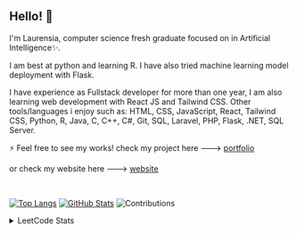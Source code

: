 ## Hello! 👋


I'm Laurensia, computer science fresh graduate focused on in Artificial Intelligence✨.

I am best at python and learning R. I have also tried machine learning model deployment with Flask. 

I have experience as Fullstack developer for more than one year, I am also learning web development with React JS and Tailwind CSS. Other tools/languages i enjoy such as: HTML, CSS, JavaScript, React, Tailwind CSS, Python, R, Java, C, C++, C#, Git, SQL, Laravel, PHP, Flask, .NET, SQL Server.

⚡ Feel free to see my works! check my project here ---> [portfolio](https://github.com/laurensiavee/portfolio)

or check my website here ---> [website](https://laurensiavee.github.io)

</br>

[![Top Langs](https://github-readme-stats.vercel.app/api/top-langs/?username=laurensiavee&langs_count=9&layout=compact&theme=tokyonight&count_private=true)](https://github.com/laurensiavee/github-readme-stats)
[![GitHub Stats](https://github-readme-stats.vercel.app/api/?username=laurensiavee&langs_count=9&layout=compact&theme=tokyonight&count_private=true)](https://github.com/laurensiavee/github-readme-stats)
![Contributions](https://github-contributor-stats.vercel.app/api?username=laurensiavee&limit=5&theme=tokyonight&combine_all_yearly_contributions=true)

<details>
    <summary>LeetCode Stats</summary>
    <img src="https://leetcard.jacoblin.cool/daytea?border=0&radius=20&ext=activity" >
</details>

